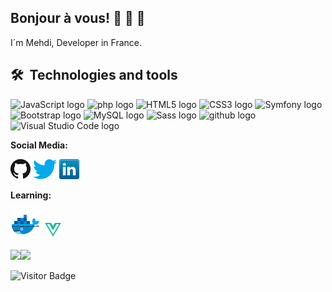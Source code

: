 ## Bonjour à vous! 🧀 🍷 🥖

I´m Mehdi, Developer in France.

## 🛠  Technologies and tools

<a name="learning-now"></a>

<img src="https://img.shields.io/badge/JavaScript-282C34?logo=javascript&logoColor=F7DF1E" alt="JavaScript logo" title="JavaScript" height="25" /> <img src="https://img.shields.io/badge/PHP-282C34?logo=php&logoColor=3178C6" alt="php logo" title="PHP" height="25" /> <img src="https://img.shields.io/badge/HTML5-282C34?logo=html5&logoColor=E34F26" alt="HTML5 logo" title="HTML5" height="25" /> <img src="https://img.shields.io/badge/CSS3-282C34?logo=css3&logoColor=1572B6" alt="CSS3 logo" title="CSS3" height="25" /> <img src="https://img.shields.io/badge/Symfony-282C34?logo=symfony&logoColor=3DDC84" alt="Symfony logo" title="Symfony" height="25" /> <img src="https://img.shields.io/badge/Bootstrap-282C34?logo=bootstrap&logoColor=61DAFB" alt="Bootstrap logo" title="Bootstrap" height="25" /> <img src="https://img.shields.io/badge/MySQL-282C34?logo=mysql&logoColor=764ABC" alt="MySQL logo" title="MySQL" height="25" /> <img src="https://img.shields.io/badge/Sass-282C34?logo=Sass&logoColor=4B32C3" alt="Sass logo" title="Sass" height="25" /> <img src="https://img.shields.io/badge/github-282C34?logo=github&logoColor=F05032" alt="github logo" title="github" height="25" /> <img src="https://img.shields.io/badge/VS%20Code-282C34?logo=visual-studio-code&logoColor=007ACC" alt="Visual Studio Code logo" title="Visual Studio Code" height="25" /> 
  
  **Social Media:**

[![GitHub](img/github.png)](https://github.com/hussainweb)
[![Twitter](img/twitter.png)](https://twitter.com/hussainweb)
[![LinkedIn](img/linkedin.png)](https://www.linkedin.com/in/hussainweb/)
  
  **Learning:**

<a href="https://www.docker.com/" title="Docker"><img src="img/docker.png" /></a>
<a href="https://vuejs.org/" title="Vue.js"><img src="img/vuejs.png" /></a>

  
  <img align="left" src="https://github-readme-stats.vercel.app/api?username=Mehdimosteghanemi&show_icons=true&count_private=true&theme=gruvbox" />
<img src="https://github-readme-stats.vercel.app/api/top-langs/?username=Mehdimosteghanemi&layout=compact&count_private=true&theme=gruvbox" />

  
![Visitor Badge](https://visitor-badge.laobi.icu/badge?page_id=Mehdimosteghanemi.Mehdimosteghanemi)
